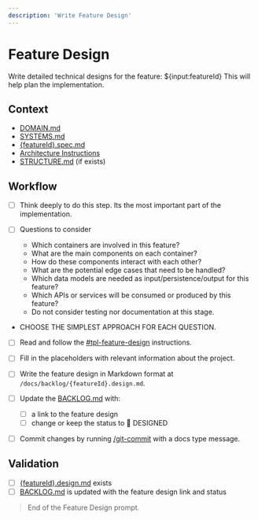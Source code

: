 ```yaml
---
description: 'Write Feature Design'
---
```


# Feature Design

Write detailed technical designs for the feature: ${input:featureId}
This will help plan the implementation.

## Context

- [DOMAIN.md](/docs/DOMAIN.md)
- [SYSTEMS.md](/docs/SYSTEMS.md)
- [{featureId}.spec.md](/docs/backlog/{featureId}.spec.md)
- [Architecture Instructions](/.github/instructions/gid-architecture.instructions.md)
- [STRUCTURE.md](/docs/STRUCTURE.md) (if exists)

## Workflow

- [ ] Think deeply to do this step. Its the most important part of the implementation.

- [ ] Questions to consider
  - Which containers are involved in this feature?
  - What are the main components on each container?
  - How do these components interact with each other?
  - What are the potential edge cases that need to be handled?
  - Which data models are needed as input/persistence/output for this feature?
  - Which APIs or services will be consumed or produced by this feature?
  - Do not consider testing nor documentation at this stage.

- CHOOSE THE SIMPLEST APPROACH FOR EACH QUESTION.

- [ ] Read and follow the [#tpl-feature-design](/.github/instructions/tpl-feature-design.instructions.md) instructions.

- [ ] Fill in the placeholders with relevant information about the project.

- [ ] Write the feature design in Markdown format at `/docs/backlog/{featureId}.design.md`.

- [ ] Update the [BACKLOG.md](/docs/BACKLOG.md) with:
  - [ ] a link to the feature design
  - [ ] change or keep the status to 📝 DESIGNED

- [ ] Commit changes by running [/git-commit](/.github/prompts/git-commit.prompt.md) with a docs type message.

## Validation

- [ ] [{featureId}.design.md](/docs/backlog/{featureId}.design.md) exists
- [ ] [BACKLOG.md](/docs/BACKLOG.md) is updated with the feature design link and status

> End of the Feature Design prompt.